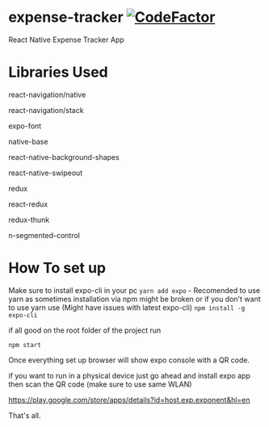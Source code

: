 # expense-tracker [![CodeFactor](https://www.codefactor.io/repository/github/ucdevinda123/expense-tracker/badge)](https://www.codefactor.io/repository/github/ucdevinda123/expense-tracker)
React Native Expense Tracker App


# Libraries Used 
 react-navigation/native
 
 react-navigation/stack
 
 expo-font
 
 native-base
 
 react-native-background-shapes
 
 react-native-swipeout
 
 redux
 
 react-redux 
 
 redux-thunk
 
 n-segmented-control


# How To set up
Make sure to install expo-cli in your pc 
 `yarn add expo`     - Recomended to use yarn as sometimes installation via npm might be broken 
 or if you don't want to use yarn use (Might have issues with latest expo-cli)
`npm install -g expo-cli` 

if all good on the root folder of the project run

`npm start`

Once everything set up browser will show expo console with a QR code.

if you want to run in a physical device just go ahead and install expo app  then scan the QR code (make sure to use same WLAN)

https://play.google.com/store/apps/details?id=host.exp.exponent&hl=en

That's all.
